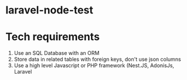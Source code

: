 # laravel-node-test

Tech requirements
==========================

1) Use an SQL Database with an ORM
2) Store data in related tables with foreign keys, don't use json columns
3) Use a high level Javascript or PHP framework (Nest.JS, AdonisJs, Laravel
